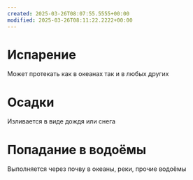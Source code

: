 ```yaml
---
created: 2025-03-26T08:07:55.5555+00:00
modified: 2025-03-26T08:11:22.2222+00:00
---
```

# Испарение
Может протекать как в океанах так и в любых других  

# Осадки
Изливается в виде дождя или снега

# Попадание в водоёмы
Выполняется через почву в океаны, реки, прочие водоёмы